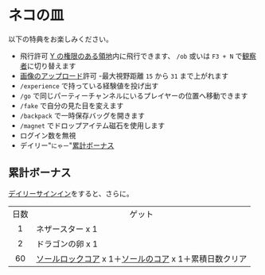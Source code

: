 # ネコの皿
以下の特典をお楽しみください。

- 飛行許可 [Y の権限のある領地](../item/land_book.md#y-飛行)内に飛行できます、 `/ob` 或いは `F3 + N` で[観察者](https://minecraft.fandom.com/ja/wiki/スペクテイター)に切り替えます
- [画像のアップロード](https://discord.com/channels/1040647480972415006/1040647481358295099)許可
-最大視野距離  `15` から `31` まで上がれます
- `/experience` で持っている経験値を投げ出す
- `/go` で同じパーティーチャンネルにいるプレイヤーの位置へ移動できます
- `/fake` で自分の見た目を変えます
- `/backpack` で一時保存バッグを開きます
- `/magnet` でドロップアイテム磁石を使用します
- ログイン数を無視
- デイリー"`にゃー`"[累計ボーナス](#累計ボーナス)

## 累計ボーナス
[デイリーサインイン](daily_signin.md)をすると、さらに。
<table>
    <tr><td align="center">日数</td><td align="center">ゲット</td></tr>
    <tr><td align="center">1</td><td>ネザースター x 1</td></tr>
    <tr><td align="center">2</td><td>ドラゴンの卵 x 1</td></tr>
    <tr><td align="center">60</td><td><a href="../item/soul_core.md">ソールロックコア</a> x 1＋<a href="../item/soul_core.md">ソールのコア</a> x 1＋累積日数クリア</td></tr>
</table>